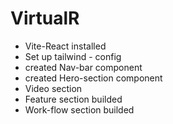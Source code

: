 # VirtualR

 - Vite-React installed 
 - Set up tailwind - config
 - created Nav-bar component 
 - created Hero-section component 
 - Video section
 - Feature section builded
 - Work-flow section builded